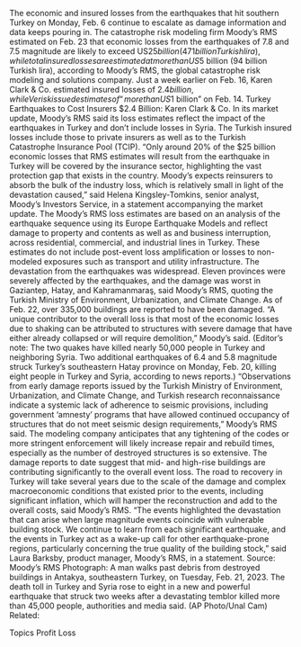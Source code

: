 The economic and insured losses from the earthquakes that hit southern Turkey on Monday, Feb. 6 continue to escalate as damage information and data keeps pouring in.
The catastrophe risk modeling firm Moody’s RMS estimated on Feb. 23 that economic losses from the earthquakes of 7.8 and 7.5 magnitude are likely to exceed US$25 billion (471 billion Turkish lira), while total insured losses are estimated at more than US$5 billion (94 billion Turkish lira), according to Moody’s RMS, the global catastrophe risk modeling and solutions company.
Just a week earlier on Feb. 16, Karen Clark & Co. estimated insured losses of $2.4 billion, while Verisk issued estimates of “more than US$1 billion” on Feb. 14.
Turkey Earthquakes to Cost Insurers $2.4 Billion: Karen Clark & Co.
In its market update, Moody’s RMS said its loss estimates reflect the impact of the earthquakes in Turkey and don’t include losses in Syria. The Turkish insured losses include those to private insurers as well as to the Turkish Catastrophe Insurance Pool (TCIP).
“Only around 20% of the $25 billion economic losses that RMS estimates will result from the earthquake in Turkey will be covered by the insurance sector, highlighting the vast protection gap that exists in the country. Moody’s expects reinsurers to absorb the bulk of the industry loss, which is relatively small in light of the devastation caused,” said Helena Kingsley-Tomkins, senior analyst, Moody’s Investors Service, in a statement accompanying the market update.
The Moody’s RMS loss estimates are based on an analysis of the earthquake sequence using its Europe Earthquake Models and reflect damage to property and contents as well as and business interruption, across residential, commercial, and industrial lines in Turkey. These estimates do not include post-event loss amplification or losses to non-modeled exposures such as transport and utility infrastructure.
The devastation from the earthquakes was widespread. Eleven provinces were severely affected by the earthquakes, and the damage was worst in Gaziantep, Hatay, and Kahramanmaraş, said Moody’s RMS, quoting the Turkish Ministry of Environment, Urbanization, and Climate Change.
As of Feb. 22, over 335,000 buildings are reported to have been damaged. “A unique contributor to the overall loss is that most of the economic losses due to shaking can be attributed to structures with severe damage that have either already collapsed or will require demolition,” Moody’s said.
(Editor’s note: The two quakes have killed nearly 50,000 people in Turkey and neighboring Syria. Two additional earthquakes of 6.4 and 5.8 magnitude struck Turkey’s southeastern Hatay province on Monday, Feb. 20, killing eight people in Turkey and Syria, according to news reports.)
“Observations from early damage reports issued by the Turkish Ministry of Environment, Urbanization, and Climate Change, and Turkish research reconnaissance indicate a systemic lack of adherence to seismic provisions, including government ‘amnesty’ programs that have allowed continued occupancy of structures that do not meet seismic design requirements,” Moody’s RMS said.
The modeling company anticipates that any tightening of the codes or more stringent enforcement will likely increase repair and rebuild times, especially as the number of destroyed structures is so extensive. The damage reports to date suggest that mid- and high-rise buildings are contributing significantly to the overall event loss.
The road to recovery in Turkey will take several years due to the scale of the damage and complex macroeconomic conditions that existed prior to the events, including significant inflation, which will hamper the reconstruction and add to the overall costs, said Moody’s RMS.
“The events highlighted the devastation that can arise when large magnitude events coincide with vulnerable building stock. We continue to learn from each significant earthquake, and the events in Turkey act as a wake-up call for other earthquake-prone regions, particularly concerning the true quality of the building stock,” said Laura Barksby, product manager, Moody’s RMS, in a statement.
Source: Moody’s RMS
Photograph: A man walks past debris from destroyed buildings in Antakya, southeastern Turkey, on Tuesday, Feb. 21, 2023. The death toll in Turkey and Syria rose to eight in a new and powerful earthquake that struck two weeks after a devastating temblor killed more than 45,000 people, authorities and media said. (AP Photo/Unal Cam)
Related:

Topics
Profit Loss
